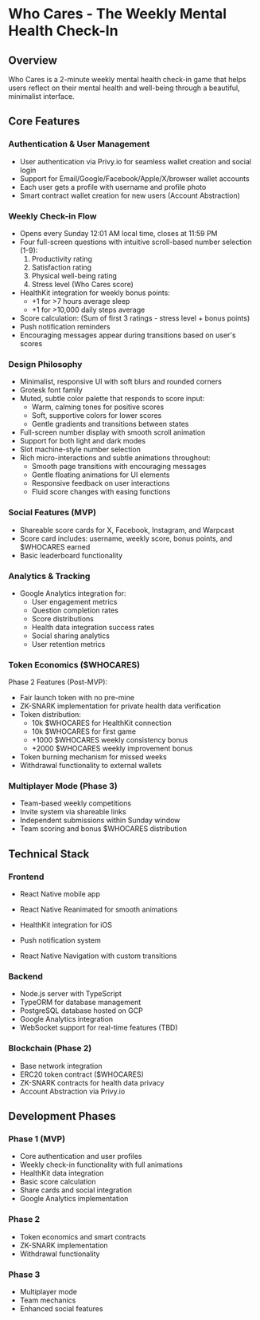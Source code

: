 # Who Cares - The Weekly Mental Health Check-In

## Overview
Who Cares is a 2-minute weekly mental health check-in game that helps users reflect on their mental health and well-being through a beautiful, minimalist interface.

## Core Features

### Authentication & User Management
- User authentication via Privy.io for seamless wallet creation and social login
- Support for Email/Google/Facebook/Apple/X/browser wallet accounts
- Each user gets a profile with username and profile photo
- Smart contract wallet creation for new users (Account Abstraction)

### Weekly Check-in Flow
- Opens every Sunday 12:01 AM local time, closes at 11:59 PM
- Four full-screen questions with intuitive scroll-based number selection (1-9):
  1. Productivity rating
  2. Satisfaction rating
  3. Physical well-being rating
  4. Stress level (Who Cares score)
- HealthKit integration for weekly bonus points:
  - +1 for >7 hours average sleep
  - +1 for >10,000 daily steps average
- Score calculation: (Sum of first 3 ratings - stress level + bonus points)
- Push notification reminders
- Encouraging messages appear during transitions based on user's scores

### Design Philosophy
- Minimalist, responsive UI with soft blurs and rounded corners
- Grotesk font family
- Muted, subtle color palette that responds to score input:
  - Warm, calming tones for positive scores
  - Soft, supportive colors for lower scores
  - Gentle gradients and transitions between states
- Full-screen number display with smooth scroll animation
- Support for both light and dark modes
- Slot machine-style number selection
- Rich micro-interactions and subtle animations throughout:
  - Smooth page transitions with encouraging messages
  - Gentle floating animations for UI elements
  - Responsive feedback on user interactions
  - Fluid score changes with easing functions

### Social Features (MVP)
- Shareable score cards for X, Facebook, Instagram, and Warpcast
- Score card includes: username, weekly score, bonus points, and $WHOCARES earned
- Basic leaderboard functionality

### Analytics & Tracking
- Google Analytics integration for:
  - User engagement metrics
  - Question completion rates
  - Score distributions
  - Health data integration success rates
  - Social sharing analytics
  - User retention metrics

### Token Economics ($WHOCARES)
Phase 2 Features (Post-MVP):
- Fair launch token with no pre-mine
- ZK-SNARK implementation for private health data verification
- Token distribution:
  - 10k $WHOCARES for HealthKit connection
  - 10k $WHOCARES for first game
  - +1000 $WHOCARES weekly consistency bonus
  - +2000 $WHOCARES weekly improvement bonus
- Token burning mechanism for missed weeks
- Withdrawal functionality to external wallets

### Multiplayer Mode (Phase 3)
- Team-based weekly competitions
- Invite system via shareable links
- Independent submissions within Sunday window
- Team scoring and bonus $WHOCARES distribution

## Technical Stack

### Frontend
- React Native mobile app

- React Native Reanimated for smooth animations
- HealthKit integration for iOS
- Push notification system
- React Native Navigation with custom transitions

### Backend
- Node.js server with TypeScript
- TypeORM for database management
- PostgreSQL database hosted on GCP
- Google Analytics integration
- WebSocket support for real-time features (TBD)

### Blockchain (Phase 2)
- Base network integration
- ERC20 token contract ($WHOCARES)
- ZK-SNARK contracts for health data privacy
- Account Abstraction via Privy.io

## Development Phases

### Phase 1 (MVP)
- Core authentication and user profiles
- Weekly check-in functionality with full animations
- HealthKit data integration
- Basic score calculation
- Share cards and social integration
- Google Analytics implementation

### Phase 2
- Token economics and smart contracts
- ZK-SNARK implementation
- Withdrawal functionality

### Phase 3
- Multiplayer mode
- Team mechanics
- Enhanced social features

